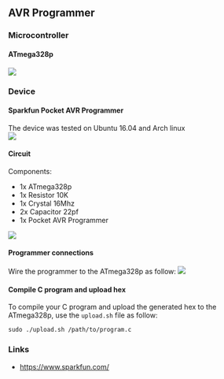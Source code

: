 ## AVR Programmer

### Microcontroller
#### ATmega328p
<img src="https://raw.githubusercontent.com/amirbawab/AVR/master/programmer/images/atmega328p.jpg"/>  

### Device
#### Sparkfun Pocket AVR Programmer
The device was tested on Ubuntu 16.04 and Arch linux  
<img src="https://raw.githubusercontent.com/amirbawab/AVR/master/programmer/images/programmer.jpg"/>  

#### Circuit
Components:
* 1x ATmega328p
* 1x Resistor 10K
* 1x Crystal 16Mhz
* 2x Capacitor 22pf
* 1x Pocket AVR Programmer
<img src="https://raw.githubusercontent.com/amirbawab/AVR/master/programmer/images/circuit.jpg"/>

#### Programmer connections
Wire the programmer to the ATmega328p as follow:
<img src="https://raw.githubusercontent.com/amirbawab/AVR/master/programmer/images/connections.jpg"/>  

#### Compile C program and upload hex
To compile your C program and upload the generated hex to the ATmega328p, use the `upload.sh` file as follow:
```
sudo ./upload.sh /path/to/program.c
```

### Links
* https://www.sparkfun.com/

